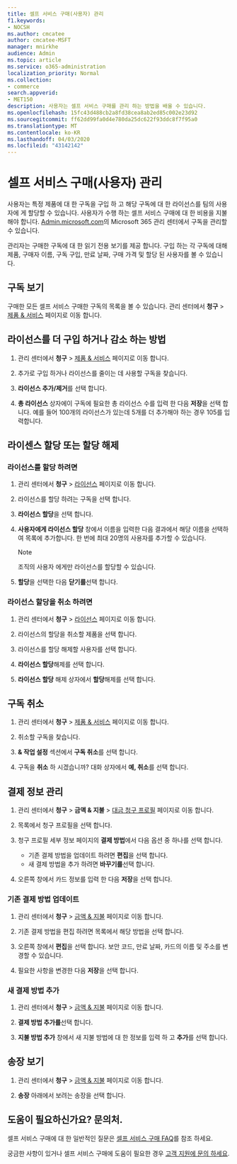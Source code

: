 ```yaml
---
title: 셀프 서비스 구매(사용자) 관리
f1.keywords:
- NOCSH
ms.author: cmcatee
author: cmcatee-MSFT
manager: mnirkhe
audience: Admin
ms.topic: article
ms.service: o365-administration
localization_priority: Normal
ms.collection:
- commerce
search.appverid:
- MET150
description: 사용자는 셀프 서비스 구매를 관리 하는 방법을 배울 수 있습니다.
ms.openlocfilehash: 15fc43d488cb2a8fd38cea8ab2ed85c002e23d92
ms.sourcegitcommit: ff62dd99fa0d4e780da25dc622f93ddc8f7f95a0
ms.translationtype: MT
ms.contentlocale: ko-KR
ms.lasthandoff: 04/03/2020
ms.locfileid: "43142142"
---
```

# <a name="manage-self-service-purchases-users"></a>셀프 서비스 구매(사용자) 관리

사용자는 특정 제품에 대 한 구독을 구입 하 고 해당 구독에 대 한 라이선스를 팀의 사용자에 게 할당할 수 있습니다. 사용자가 수행 하는 셀프 서비스 구매에 대 한 비용을 지불 해야 합니다. <a href="https://go.microsoft.com/fwlink/p/?linkid=2024339" target="_blank">Admin.microsoft.com</a>의 Microsoft 365 관리 센터에서 구독을 관리할 수 있습니다.

관리자는 구매한 구독에 대 한 읽기 전용 보기를 제공 합니다. 구입 하는 각 구독에 대해 제품, 구매자 이름, 구독 구입, 만료 날짜, 구매 가격 및 할당 된 사용자를 볼 수 있습니다.

## <a name="view-your-subscriptions"></a>구독 보기

구매한 모든 셀프 서비스 구매한 구독의 목록을 볼 수 있습니다. 관리 센터에서 **청구** > <a href="https://go.microsoft.com/fwlink/p/?linkid=842054" target="_blank">제품 & 서비스</a> 페이지로 이동 합니다.

## <a name="how-to-buy-more-or-reduce-licenses"></a>라이선스를 더 구입 하거나 감소 하는 방법

1. 관리 센터에서 **청구** > <a href="https://go.microsoft.com/fwlink/p/?linkid=842054" target="_blank">제품 & 서비스</a> 페이지로 이동 합니다.

2. 추가로 구입 하거나 라이선스를 줄이는 데 사용할 구독을 찾습니다.

3. **라이선스 추가/제거**를 선택 합니다.

4. **총 라이선스** 상자에이 구독에 필요한 총 라이선스 수를 입력 한 다음 **저장**을 선택 합니다.
예를 들어 100개의 라이선스가 있는데 5개를 더 추가해야 하는 경우 105를 입력합니다.

## <a name="assign-or-unassign-licenses"></a>라이센스 할당 또는 할당 해제

### <a name="to-assign-licenses"></a>라이선스를 할당 하려면

1. 관리 센터에서 **청구** > <a href="https://go.microsoft.com/fwlink/p/?linkid=842264" target="_blank">라이선스</a> 페이지로 이동 합니다.

2. 라이선스를 할당 하려는 구독을 선택 합니다.

3. **라이선스 할당**을 선택 합니다.

4. **사용자에게 라이선스 할당** 창에서 이름을 입력한 다음 결과에서 해당 이름을 선택하여 목록에 추가합니다. 한 번에 최대 20명의 사용자를 추가할 수 있습니다.

    > [!NOTE]
    > 조직의 사용자 에게만 라이선스를 할당할 수 있습니다.

5. **할당**을 선택한 다음 **닫기를**선택 합니다.

### <a name="to-unassign-licenses"></a>라이선스 할당을 취소 하려면

1. 관리 센터에서 **청구** > <a href="https://go.microsoft.com/fwlink/p/?linkid=842264" target="_blank">라이선스</a> 페이지로 이동 합니다.

2. 라이선스의 할당을 취소할 제품을 선택 합니다.

3. 라이선스를 할당 해제할 사용자를 선택 합니다.

4. **라이선스 할당**해제를 선택 합니다.

5. **라이선스 할당** 해제 상자에서 **할당**해제를 선택 합니다.

## <a name="cancel-a-subscription"></a>구독 취소

1. 관리 센터에서 **청구** > <a href="https://go.microsoft.com/fwlink/p/?linkid=842054" target="_blank">제품 & 서비스</a> 페이지로 이동 합니다.

2. 취소할 구독을 찾습니다.

3. **& 작업 설정** 섹션에서 **구독 취소**를 선택 합니다.

4. 구독을 **취소** 하 시겠습니까? 대화 상자에서 **예, 취소**를 선택 합니다.

## <a name="manage-your-payment-details"></a>결제 정보 관리

1. 관리 센터에서 **청구** > **금액 & 지불** > <a href="https://go.microsoft.com/fwlink/p/?linkid=2103629" target="_blank">대금 청구 프로필</a> 페이지로 이동 합니다.

2. 목록에서 청구 프로필을 선택 합니다.

3. 청구 프로필 세부 정보 페이지의 **결제 방법**에서 다음 옵션 중 하나를 선택 합니다.

    - 기존 결제 방법을 업데이트 하려면 **편집**을 선택 합니다.
    - 새 결제 방법을 추가 하려면 **바꾸기를**선택 합니다.

4. 오른쪽 창에서 카드 정보를 입력 한 다음 **저장**을 선택 합니다.

### <a name="update-an-existing-payment-method"></a>기존 결제 방법 업데이트

1. 관리 센터에서 **청구** > <a href="https://go.microsoft.com/fwlink/p/?linkid=848039" target="_blank">금액 & 지불</a> 페이지로 이동 합니다.

2. 기존 결제 방법을 편집 하려면 목록에서 해당 방법을 선택 합니다.

3. 오른쪽 창에서 **편집**을 선택 합니다. 보안 코드, 만료 날짜, 카드의 이름 및 주소를 변경할 수 있습니다.

4. 필요한 사항을 변경한 다음 **저장**을 선택 합니다.

### <a name="add-a-new-payment-method"></a>새 결제 방법 추가

1. 관리 센터에서 **청구** > <a href="https://go.microsoft.com/fwlink/p/?linkid=848039" target="_blank">금액 & 지불</a> 페이지로 이동 합니다.

2. **결제 방법 추가를**선택 합니다.

3. **지불 방법 추가** 창에서 새 지불 방법에 대 한 정보를 입력 하 고 **추가**를 선택 합니다.

## <a name="view-your-invoices"></a>송장 보기

1. 관리 센터에서 **청구** > <a href="https://go.microsoft.com/fwlink/p/?linkid=848039" target="_blank">금액 & 지불</a> 페이지로 이동 합니다.

2. **송장** 아래에서 보려는 송장을 선택 합니다.

## <a name="need-help-contact-us"></a>도움이 필요하신가요? 문의처.

셀프 서비스 구매에 대 한 일반적인 질문은 [셀프 서비스 구매 FAQ](self-service-purchase-faq.md)를 참조 하세요.

궁금한 사항이 있거나 셀프 서비스 구매에 도움이 필요한 경우 [고객 지원에 문의 하세요](https://docs.microsoft.com/office365/admin/contact-support-for-business-products).